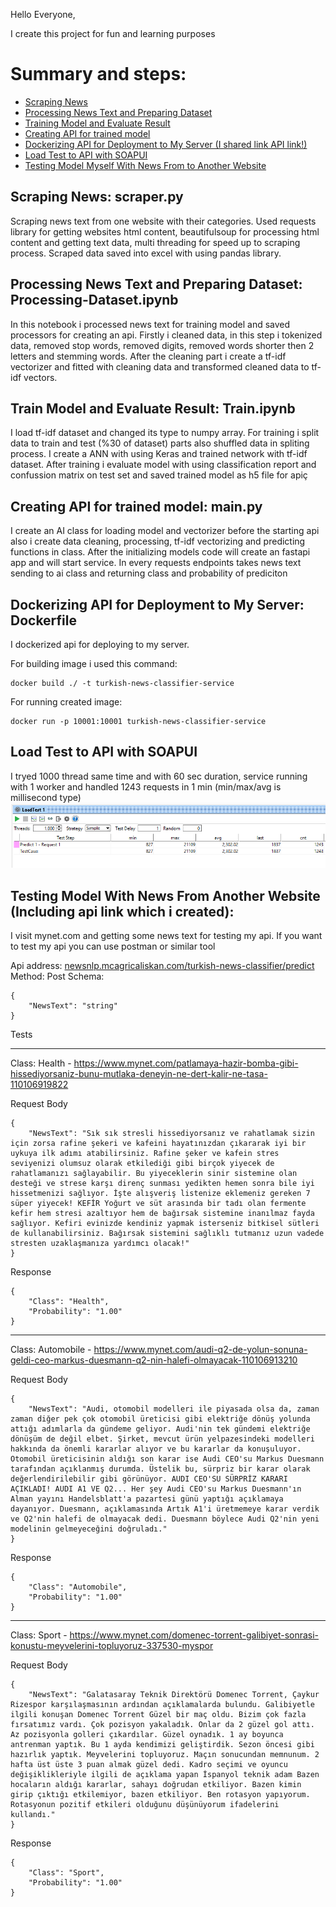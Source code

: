 Hello Everyone,

I create this project for fun and learning purposes

# Summary and steps: 

- [Scraping News](#scraping-news-scraperpy)
- [Processing News Text and Preparing Dataset](#processing-news-text-and-preparing-dataset-processing-datasetipynb)
- [Training Model and Evaluate Result](#train-model-and-evaluate-result-trainipynb)
- [Creating API for trained model](#creating-api-for-trained-model-mainpy)
- [Dockerizing API for Deployment to My Server (I shared link API link!)](#dockerizing-api-for-deployment-to-my-server-dockerfile)
- [Load Test to API with SOAPUI](#load-test-to-api-with-soapui)
- [Testing Model Myself With News From to Another Website](#testing-model-with-news-from-another-website-including-api-link-which-i-created)

## Scraping News: scraper.py
Scraping news text from one website with their categories. Used requests library for getting websites html content, beautifulsoup for processing html content and getting text data, multi threading for speed up to scraping process. Scraped data saved into excel with using pandas library.
## Processing News Text and Preparing Dataset: Processing-Dataset.ipynb
In this notebook i processed news text for training model and saved processors for creating an api. Firstly i cleaned data, in this step i tokenized data, removed stop words, removed digits, removed words shorter then 2 letters and stemming words. After the cleaning part i create a tf-idf vectorizer and fitted with cleaning data and transformed cleaned data to tf-idf vectors.
## Train Model and Evaluate Result: Train.ipynb
I load tf-idf dataset and changed its type to numpy array. For training i split data to train and test (%30 of dataset) parts also shuffled data in spliting process.
I create a ANN with using Keras and trained network with tf-idf dataset. After training i evaluate model with using classification report and confussion matrix on test set and saved trained model as h5 file for apiç
## Creating API for trained model: main.py
I create an AI class for loading model and vectorizer before the starting api also i create data cleaning, processing, tf-idf vectorizing and predicting functions in class.
After the initializing models code will create an fastapi app and will start service. In every requests endpoints takes news text sending to ai class and returning class and probability of prediciton 
## Dockerizing API for Deployment to My Server: Dockerfile
I dockerized api for deploying to my server. 

For building image i used this command:
```
docker build ./ -t turkish-news-classifier-service
```

For running created image: 
```
docker run -p 10001:10001 turkish-news-classifier-service
```

## Load Test to API with SOAPUI
I tryed 1000 thread same time and with 60 sec duration, service running with 1 worker and handled 1243 requests in 1 min (min/max/avg is millisecond type)
![Load Test](https://github.com/mcagricaliskan/turkish-news-classification/blob/master/README/Screenshot%202022-02-27%20233123.png?raw=true)

## Testing Model With News From Another Website (Including api link which i created):

I visit mynet.com and getting some news text for testing my api.
If you want to test my api you can use postman or similar tool

Api address: [newsnlp.mcagricaliskan.com/turkish-news-classifier/predict](newsnlp.mcagricaliskan.com/turkish-news-classifier/predict)
Method: Post
Schema: 
```
{
    "NewsText": "string"
}
```

Tests

------
Class: Health - https://www.mynet.com/patlamaya-hazir-bomba-gibi-hissediyorsaniz-bunu-mutlaka-deneyin-ne-dert-kalir-ne-tasa-110106919822 

Request Body
```
{
	"NewsText": "Sık sık stresli hissediyorsanız ve rahatlamak sizin için zorsa rafine şekeri ve kafeini hayatınızdan çıkararak iyi bir uykuya ilk adımı atabilirsiniz. Rafine şeker ve kafein stres seviyenizi olumsuz olarak etkilediği gibi birçok yiyecek de rahatlamanızı sağlayabilir. Bu yiyeceklerin sinir sistemine olan desteği ve strese karşı direnç sunması yedikten hemen sonra bile iyi hissetmenizi sağlıyor. İşte alışveriş listenize eklemeniz gereken 7 süper yiyecek! KEFİR Yoğurt ve süt arasında bir tadı olan fermente kefir hem stresi azaltıyor hem de bağırsak sistemine inanılmaz fayda sağlıyor. Kefiri evinizde kendiniz yapmak isterseniz bitkisel sütleri de kullanabilirsiniz. Bağırsak sistemini sağlıklı tutmanız uzun vadede stresten uzaklaşmanıza yardımcı olacak!"
}
```
Response
```
{
    "Class": "Health",
    "Probability": "1.00"
}
```
------

Class: Automobile - https://www.mynet.com/audi-q2-de-yolun-sonuna-geldi-ceo-markus-duesmann-q2-nin-halefi-olmayacak-110106913210

Request Body
```
{
    "NewsText": "Audi, otomobil modelleri ile piyasada olsa da, zaman zaman diğer pek çok otomobil üreticisi gibi elektriğe dönüş yolunda attığı adımlarla da gündeme geliyor. Audi'nin tek gündemi elektriğe dönüşüm de değil elbet. Şirket, mevcut ürün yelpazesindeki modelleri hakkında da önemli kararlar alıyor ve bu kararlar da konuşuluyor. Otomobil üreticisinin aldığı son karar ise Audi CEO'su Markus Duesmann tarafından açıklanmış durumda. Üstelik bu, sürpriz bir karar olarak değerlendirilebilir gibi görünüyor. AUDI CEO'SU SÜRPRİZ KARARI AÇIKLADI! AUDI A1 VE Q2... Her şey Audi CEO'su Markus Duesmann'ın Alman yayını Handelsblatt'a pazartesi günü yaptığı açıklamaya dayanıyor. Duesmann, açıklamasında Artık A1'i üretmemeye karar verdik ve Q2'nin halefi de olmayacak dedi. Duesmann böylece Audi Q2'nin yeni modelinin gelmeyeceğini doğruladı."
}
```
Response
```
{
    "Class": "Automobile",
    "Probability": "1.00"
}
```
------

Class: Sport - https://www.mynet.com/domenec-torrent-galibiyet-sonrasi-konustu-meyvelerini-topluyoruz-337530-myspor

Request Body
```
{
    "NewsText": "Galatasaray Teknik Direktörü Domenec Torrent, Çaykur Rizespor karşılaşmasının ardından açıklamalarda bulundu. Galibiyetle ilgili konuşan Domenec Torrent Güzel bir maç oldu. Bizim çok fazla fırsatımız vardı. Çok pozisyon yakaladık. Onlar da 2 güzel gol attı. Az pozisyonla golleri çıkardılar. Güzel oynadık. 1 ay boyunca antrenman yaptık. Bu 1 ayda kendimizi geliştirdik. Sezon öncesi gibi hazırlık yaptık. Meyvelerini topluyoruz. Maçın sonucundan memnunum. 2 hafta üst üste 3 puan almak güzel dedi. Kadro seçimi ve oyuncu değişiklikleriyle ilgili de açıklama yapan İspanyol teknik adam Bazen hocaların aldığı kararlar, sahayı doğrudan etkiliyor. Bazen kimin girip çıktığı etkilemiyor, bazen etkiliyor. Ben rotasyon yapıyorum. Rotasyonun pozitif etkileri olduğunu düşünüyorum ifadelerini kullandı."
}
```
Response
```
{
    "Class": "Sport",
    "Probability": "1.00"
}
```